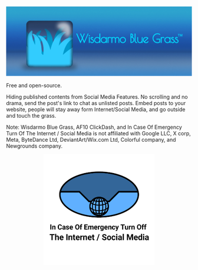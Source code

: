 <p align="center">
  <img src="wbg_brandlogo1.jpg" width="700"/>
</p>

Free and open-source.

Hiding published contents from Social Media Features. No scrolling and no drama, send the post's link to chat as unlisted posts. Embed posts to your website, people will stay away form Internet/Social Media, and go outside and touch the grass.

Note: Wisdarmo Blue Grass, AF10 ClickDash, and In Case Of Emergency Turn Of The Internet / Social Media is not affiliated with Google LLC, X corp, Meta, ByteDance Ltd, DeviantArt/Wix.com Ltd, Colorful company, and Newgrounds company.

<p align="center">
  <img src="In-Case-Of-Emergency-Turn-Off-The-Internet-Social-Media-Logo2.png" width="300"/>
</p>
